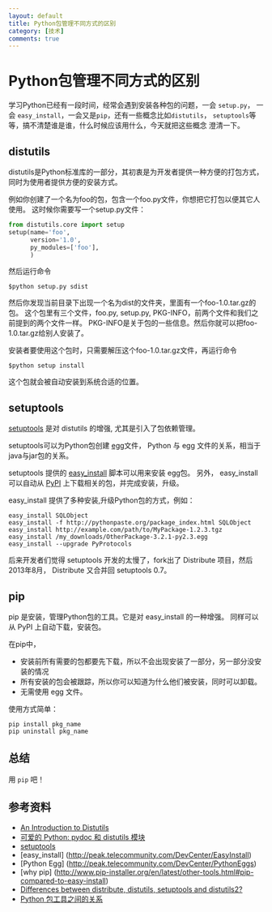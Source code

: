 ```yaml
---
layout: default
title: Python包管理不同方式的区别
category: [技术]
comments: true
---
```


# Python包管理不同方式的区别

学习Python已经有一段时间，经常会遇到安装各种包的问题，一会 `setup.py`，
一会 `easy_install`，一会又是`pip`，还有一些概念比如`distutils`，
`setuptools`等等，搞不清楚谁是谁，什么时候应该用什么，今天就把这些概念
澄清一下。



## distutils

distutils是Python标准库的一部分，其初衷是为开发者提供一种方便的打包方式，
同时为使用者提供方便的安装方式。


例如你创建了一个名为foo的包，包含一个foo.py文件，你想把它打包以便其它人使用。
这时候你需要写一个setup.py文件：   

```python
from distutils.core import setup
setup(name='foo',
      version='1.0',
      py_modules=['foo'],
      )
```

然后运行命令

    $python setup.py sdist

然后你发现当前目录下出现一个名为dist的文件夹，里面有一个foo-1.0.tar.gz的包。
这个包里有三个文件，foo.py, setup.py, PKG-INFO，前两个文件和我们之前提到的两个文件一样。
PKG-INFO是关于包的一些信息。然后你就可以把foo-1.0.tar.gz给别人安装了。

安装者要使用这个包时，只需要解压这个foo-1.0.tar.gz文件，再运行命令

    $python setup install

这个包就会被自动安装到系统合适的位置。


## setuptools

[setuptools](http://peak.telecommunity.com/DevCenter/setuptools) 是对 distutils 的增强,
尤其是引入了包依赖管理。

setuptools可以为Python包创建 [egg](http://peak.telecommunity.com/DevCenter/PythonEggs)文件，
Python 与 egg 文件的关系，相当于java与jar包的关系。 

setuptools 提供的 [easy_install](http://peak.telecommunity.com/DevCenter/EasyInstall) 脚本可以用来安装 egg包。
另外， easy_install 可以自动从 [PyPI](https://pypi.python.org/pypi) 上下载相关的包，并完成安装，升级。

easy_install 提供了多种安装,升级Python包的方式，例如：  

    easy_install SQLObject
    easy_install -f http://pythonpaste.org/package_index.html SQLObject
    easy_install http://example.com/path/to/MyPackage-1.2.3.tgz
    easy_install /my_downloads/OtherPackage-3.2.1-py2.3.egg
    easy_install --upgrade PyProtocols

后来开发者们觉得 setuptools 开发的太慢了，fork出了 Distribute 项目，然后2013年8月，
Distribute 又合并回 setuptools 0.7。

## pip

pip 是安装，管理Python包的工具。它是对 easy_install 的一种增强。
同样可以从 PyPI 上自动下载，安装包。

在pip中，  

* 安装前所有需要的包都要先下载，所以不会出现安装了一部分，另一部分没安装的情况
* 所有安装的包会被跟踪，所以你可以知道为什么他们被安装，同时可以卸载。 
* 无需使用 egg 文件。 

使用方式简单：

    pip install pkg_name
    pip uninstall pkg_name

## 总结

用 `pip` 吧！


## 参考资料
* [An Introduction to Distutils](http://docs.python.org/2/distutils/introduction.html)
* [可爱的 Python: pydoc 和 distutils 模块](http://www.ibm.com/developerworks/cn/linux/sdk/python/charm-19/)
* [setuptools](http://peak.telecommunity.com/DevCenter/setuptools)
* [easy_install] (http://peak.telecommunity.com/DevCenter/EasyInstall)
* [Python Egg] (http://peak.telecommunity.com/DevCenter/PythonEggs)
* [why pip] (http://www.pip-installer.org/en/latest/other-tools.html#pip-compared-to-easy-install)
* [Differences between distribute, distutils, setuptools and distutils2?](http://stackoverflow.com/questions/6344076/differences-between-distribute-distutils-setuptools-and-distutils2)
* [Python 包工具之间的关系](http://blog.yangyubo.com/2012/07/27/python-packaging/)
